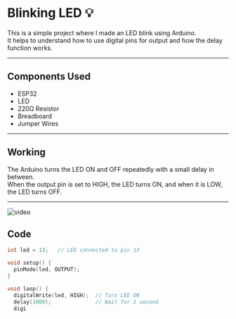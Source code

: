 # Blinking LED 💡

This is a simple project where I made an LED blink using Arduino.  
It helps to understand how to use digital pins for output and how the delay function works.

---

## Components Used
- ESP32
- LED
- 220Ω Resistor
- Breadboard
- Jumper Wires

---

## Working
The Arduino turns the LED ON and OFF repeatedly with a small delay in between.  
When the output pin is set to HIGH, the LED turns ON, and when it is LOW, the LED turns OFF.

---
![video](https://github.com/user-attachments/assets/8c8bef15-3ad5-4207-b66e-bbfa1183cf91)

## Code
```cpp
int led = 13;   // LED connected to pin 13

void setup() {
  pinMode(led, OUTPUT);
}

void loop() {
  digitalWrite(led, HIGH);  // Turn LED ON
  delay(1000);              // Wait for 1 second
  digi

